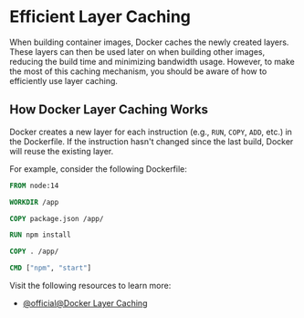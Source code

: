 # Efficient Layer Caching

When building container images, Docker caches the newly created layers. These layers can then be used later on when building other images, reducing the build time and minimizing bandwidth usage. However, to make the most of this caching mechanism, you should be aware of how to efficiently use layer caching.

## How Docker Layer Caching Works

Docker creates a new layer for each instruction (e.g., `RUN`, `COPY`, `ADD`, etc.) in the Dockerfile. If the instruction hasn't changed since the last build, Docker will reuse the existing layer.

For example, consider the following Dockerfile:

```dockerfile
FROM node:14

WORKDIR /app

COPY package.json /app/

RUN npm install

COPY . /app/

CMD ["npm", "start"]
```

Visit the following resources to learn more:

- [@official@Docker Layer Caching](https://docs.docker.com/build/cache/)
